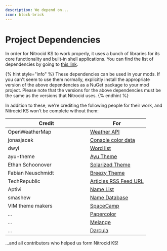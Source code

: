 ```yaml
---
description: We depend on...
icon: block-brick
---
```


# Project Dependencies

In order for Nitrocid KS to work properly, it uses a bunch of libraries for its core functionality and built-in shell applications. You can find the list of dependencies by going to [this link](https://github.com/Aptivi/NitrocidKS/network/dependencies).

{% hint style="info" %}
These dependencies can be used in your mods. If you can't seem to use them normally, explicitly install the appropriate version of the above dependencies as a NuGet package to your mod project. Please note that the versions for the above dependencies must be the same as the versions that Nitrocid uses.
{% endhint %}

In addition to these, we're crediting the following people for their work, and Nitrocid KS won't be complete without them:

<table><thead><tr><th width="244">Credit</th><th>For</th></tr></thead><tbody><tr><td>OpenWeatherMap</td><td><a href="https://openweathermap.org/api">Weather API</a></td></tr><tr><td>jonasjacek</td><td><a href="https://jonasjacek.github.io/colors/">Console color data</a></td></tr><tr><td>dwyl</td><td><a href="https://github.com/dwyl/english-words">Word list</a></td></tr><tr><td>ayu-theme</td><td><a href="https://github.com/ayu-theme">Ayu Theme</a></td></tr><tr><td>Ethan Schoonover</td><td><a href="https://ethanschoonover.com/solarized/">Solarized Theme</a></td></tr><tr><td>Fabian Neuschmidt</td><td><a href="https://github.com/fneu/breezy">Breezy Theme</a></td></tr><tr><td>TechRepublic</td><td><a href="https://www.techrepublic.com/rssfeeds/articles/">Articles RSS Feed URL</a></td></tr><tr><td>Aptivi</td><td><a href="https://github.com/Aptivi/NamesList">Name List</a></td></tr><tr><td>smashew</td><td><a href="https://github.com/smashew/NameDatabases">Name Database</a></td></tr><tr><td>VIM theme makers</td><td><a href="https://github.com/jaredgorski/SpaceCamp">SpaceCamp</a></td></tr><tr><td>...</td><td><a href="https://github.com/NLKNguyen/papercolor-theme">Papercolor</a></td></tr><tr><td>...</td><td><a href="https://github.com/savq/melange">Melange</a></td></tr><tr><td>...</td><td><a href="https://github.com/doums/darcula">Darcula</a></td></tr></tbody></table>

...and all contributors who helped us form Nitrocid KS!
